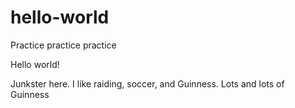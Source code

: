 # hello-world
Practice practice practice

Hello world!

Junkster here. I like raiding, soccer, and Guinness. Lots and lots of Guinness
